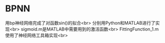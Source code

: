 # BPNN
用bp神经网络完成了对函数sin()的拟合\<br>
分别用Python和MATLAB进行了实现\<br>
sigmoid.m是MATLAB中需要用到的激活函数\<br>
FittingFunction_1.m使用了神经网络工具箱实现\<br>
